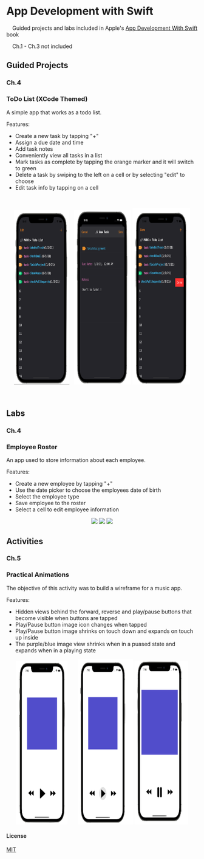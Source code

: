 # App Development with Swift

&nbsp; &nbsp; Guided projects and labs included in Apple's [App Development With Swift](https://books.apple.com/us/book/app-development-with-swift/id1219117996) book

&nbsp; &nbsp; Ch.1 - Ch.3 not included

## Guided Projects
### Ch.4 

### ToDo List (XCode Themed)

A simple app that works as a todo list. 

Features:

  - Create a new task by tapping "+" 
  - Assign a due date and time
  - Add task notes 
  - Conveniently view all tasks in a list 
  - Mark tasks as complete by tapping the orange marker and it will switch to green 
  - Delete a task by swiping to the left on a cell or by selecting "edit" to choose
  - Edit task info by tapping on a cell    

&nbsp; 

<p align="center" width="100%" >
<img width="29%" height="460" src="https://github.com/benreeps/App-Development-With-Swift/blob/master/Images/ToDoList-List.png" /> &nbsp;
<img width="30%" height="460" src="https://github.com/benreeps/App-Development-With-Swift/blob/master/Images/ToDoList-Edit:Create.png" />
<img width="30%" height="465" src="https://github.com/benreeps/App-Development-With-Swift/blob/master/Images/ToDoList-Delete.png" /> 
</p>

&nbsp;

## Labs
### Ch.4 

### Employee Roster 

An app used to store information about each employee. 

Features:

  - Create a new employee by tapping "+"
  - Use the date picker to choose the employees date of birth 
  - Select the employee type 
  - Save employee to the roster 
  - Select a cell to edit employee information 
  
<p align="center" width="100%" >
<img src="https://user-images.githubusercontent.com/72151868/103574541-23f52600-4e9e-11eb-8b8b-53e6a42872bd.png" /> 
<img src="https://user-images.githubusercontent.com/72151868/103574256-99acc200-4e9d-11eb-8722-6257a834bbe3.png" /> 
<img src="https://user-images.githubusercontent.com/72151868/103574645-4f781080-4e9e-11eb-853e-4d826f24b792.png" /> 
</p>


## Activities
### Ch.5

### Practical Animations

The objective of this activity was to build a wireframe for a music app. 

Features: 

  - Hidden views behind the forward, reverse and play/pause buttons that become visible when buttons are tapped
  - Play/Pause button image icon changes when tapped
  - Play/Pause button image shrinks on touch down and expands on touch up inside 
  - The purple/blue image view shrinks when in a puased state and expands when in a playing state

<p align="center" width="100%" >
<img width="27%" height="430" src="https://github.com/benreeps/App-Development-With-Swift/blob/master/Images/MusicWireframe-Paused.png" /> &nbsp; &nbsp; &nbsp;
<img width="29%" height="435" src="https://github.com/benreeps/App-Development-With-Swift/blob/master/Images/MusicWireframe-PressPlay.png" />
<img width="28%" height="430" src="https://github.com/benreeps/App-Development-With-Swift/blob/master/Images/MusicWireframe-Playing.png" /> 
</p>


#### License

[MIT](https://choosealicense.com/licenses/mit/)

